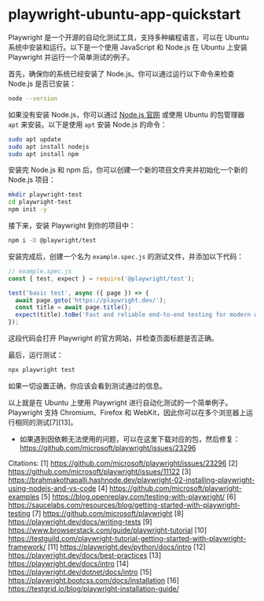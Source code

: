 # playwright-ubuntu-app-quickstart
Playwright 是一个开源的自动化测试工具，支持多种编程语言，可以在 Ubuntu 系统中安装和运行。以下是一个使用 JavaScript 和 Node.js 在 Ubuntu 上安装 Playwright 并运行一个简单测试的例子。

首先，确保你的系统已经安装了 Node.js。你可以通过运行以下命令来检查 Node.js 是否已安装：

```bash
node --version
```

如果没有安装 Node.js，你可以通过 [Node.js 官网](https://nodejs.org/) 或使用 Ubuntu 的包管理器 `apt` 来安装。以下是使用 `apt` 安装 Node.js 的命令：

```bash
sudo apt update
sudo apt install nodejs
sudo apt install npm
```

安装完 Node.js 和 npm 后，你可以创建一个新的项目文件夹并初始化一个新的 Node.js 项目：

```bash
mkdir playwright-test
cd playwright-test
npm init -y
```

接下来，安装 Playwright 到你的项目中：

```bash
npm i -D @playwright/test
```

安装完成后，创建一个名为 `example.spec.js` 的测试文件，并添加以下代码：

```javascript
// example.spec.js
const { test, expect } = require('@playwright/test');

test('basic test', async ({ page }) => {
  await page.goto('https://playwright.dev/');
  const title = await page.title();
  expect(title).toBe('Fast and reliable end-to-end testing for modern web apps | Playwright');
});
```

这段代码会打开 Playwright 的官方网站，并检查页面标题是否正确。

最后，运行测试：

```bash
npx playwright test
```

如果一切设置正确，你应该会看到测试通过的信息。

以上就是在 Ubuntu 上使用 Playwright 进行自动化测试的一个简单例子。Playwright 支持 Chromium、Firefox 和 WebKit，因此你可以在多个浏览器上运行相同的测试[7][13]。

- 如果遇到因依赖无法使用的问题，可以在这里下载对应的包，然后修复：https://github.com/microsoft/playwright/issues/23296

Citations:
[1] https://github.com/microsoft/playwright/issues/23296
[2] https://github.com/microsoft/playwright/issues/11122
[3] https://brahmakothapalli.hashnode.dev/playwright-02-installing-playwright-using-nodejs-and-vs-code
[4] https://github.com/microsoft/playwright-examples
[5] https://blog.openreplay.com/testing-with-playwright/
[6] https://saucelabs.com/resources/blog/getting-started-with-playwright-testing
[7] https://github.com/microsoft/playwright
[8] https://playwright.dev/docs/writing-tests
[9] https://www.browserstack.com/guide/playwright-tutorial
[10] https://testguild.com/playwright-tutorial-getting-started-with-playwright-framework/
[11] https://playwright.dev/python/docs/intro
[12] https://playwright.dev/docs/best-practices
[13] https://playwright.dev/docs/intro
[14] https://playwright.dev/dotnet/docs/intro
[15] https://playwright.bootcss.com/docs/installation
[16] https://testgrid.io/blog/playwright-installation-guide/
